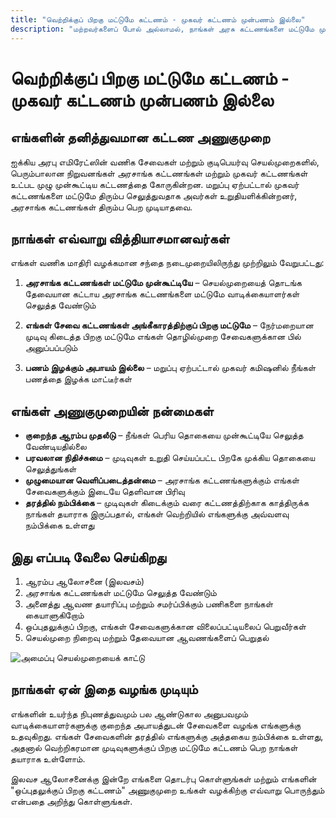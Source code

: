 ```yaml
---
title: "வெற்றிக்குப் பிறகு மட்டுமே கட்டணம் - முகவர் கட்டணம் முன்பணம் இல்லை"
description: "மற்றவர்களைப் போல் அல்லாமல், நாங்கள் அரசு கட்டணங்களை மட்டுமே முன்பணமாகவும், எங்கள் சேவை கட்டணங்களை அங்கீகாரத்திற்குப் பிறகும் வசூலிக்கிறோம். ஆபத்து இல்லை, முழு வெளிப்படைத்தன்மை, மற்றும் உத்தரவாதமான முடிவுகள்."
---
```


# வெற்றிக்குப் பிறகு மட்டுமே கட்டணம் - முகவர் கட்டணம் முன்பணம் இல்லை

## எங்களின் தனித்துவமான கட்டண அணுகுமுறை

ஐக்கிய அரபு எமிரேட்ஸின் வணிக சேவைகள் மற்றும் குடிபெயர்வு செயல்முறைகளில், பெரும்பாலான நிறுவனங்கள் அரசாங்க கட்டணங்கள் மற்றும் முகவர் கட்டணங்கள் உட்பட முழு முன்கூட்டிய கட்டணத்தை கோருகின்றன. மறுப்பு ஏற்பட்டால் முகவர் கட்டணங்களை மட்டுமே திரும்ப செலுத்துவதாக அவர்கள் உறுதியளிக்கின்றனர், அரசாங்க கட்டணங்கள் திரும்ப பெற முடியாதவை.

## நாங்கள் எவ்வாறு வித்தியாசமானவர்கள்

எங்கள் வணிக மாதிரி வழக்கமான சந்தை நடைமுறையிலிருந்து முற்றிலும் வேறுபட்டது:

1. **அரசாங்க கட்டணங்கள் மட்டுமே முன்கூட்டியே** – செயல்முறையைத் தொடங்க தேவையான கட்டாய அரசாங்க கட்டணங்களை மட்டுமே வாடிக்கையாளர்கள் செலுத்த வேண்டும்

2. **எங்கள் சேவை கட்டணங்கள் அங்கீகாரத்திற்குப் பிறகு மட்டுமே** – நேர்மறையான முடிவு கிடைத்த பிறகு மட்டுமே எங்கள் தொழில்முறை சேவைகளுக்கான பில் அனுப்பப்படும்

3. **பணம் இழக்கும் அபாயம் இல்லை** – மறுப்பு ஏற்பட்டால் முகவர் கமிஷனில் நீங்கள் பணத்தை இழக்க மாட்டீர்கள்

## எங்கள் அணுகுமுறையின் நன்மைகள்

- **குறைந்த ஆரம்ப முதலீடு** – நீங்கள் பெரிய தொகையை முன்கூட்டியே செலுத்த வேண்டியதில்லை
- **பரவலான நிதிச்சுமை** – முடிவுகள் உறுதி செய்யப்பட்ட பிறகே முக்கிய தொகையை செலுத்துங்கள்
- **முழுமையான வெளிப்படைத்தன்மை** – அரசாங்க கட்டணங்களுக்கும் எங்கள் சேவைகளுக்கும் இடையே தெளிவான பிரிவு
- **தரத்தில் நம்பிக்கை** – முடிவுகள் கிடைக்கும் வரை கட்டணத்திற்காக காத்திருக்க நாங்கள் தயாராக இருப்பதால், எங்கள் வெற்றியில் எங்களுக்கு அவ்வளவு நம்பிக்கை உள்ளது

## இது எப்படி வேலை செய்கிறது

1. ஆரம்ப ஆலோசனை (இலவசம்)
2. அரசாங்க கட்டணங்கள் மட்டுமே செலுத்த வேண்டும்
3. அனைத்து ஆவண தயாரிப்பு மற்றும் சமர்ப்பிக்கும் பணிகளை நாங்கள் கையாளுகிறோம்
4. ஒப்புதலுக்குப் பிறகு, எங்கள் சேவைகளுக்கான விலைப்பட்டியலைப் பெறுவீர்கள்
5. செயல்முறை நிறைவு மற்றும் தேவையான ஆவணங்களைப் பெறுதல்

![அமைப்பு செயல்முறையைக் காட்டு](/img/post-payment-process.svg)

## நாங்கள் ஏன் இதை வழங்க முடியும்

எங்களின் உயர்ந்த நிபுணத்துவமும் பல ஆண்டுகால அனுபவமும் வாடிக்கையாளர்களுக்கு குறைந்த அபாயத்துடன் சேவைகளை வழங்க எங்களுக்கு உதவுகிறது. எங்கள் சேவைகளின் தரத்தில் எங்களுக்கு அத்தகைய நம்பிக்கை உள்ளது, அதனால் வெற்றிகரமான முடிவுகளுக்குப் பிறகு மட்டுமே கட்டணம் பெற நாங்கள் தயாராக உள்ளோம்.

இலவச ஆலோசனைக்கு இன்றே எங்களை தொடர்பு கொள்ளுங்கள் மற்றும் எங்களின் "ஒப்புதலுக்குப் பிறகு கட்டணம்" அணுகுமுறை உங்கள் வழக்கிற்கு எவ்வாறு பொருந்தும் என்பதை அறிந்து கொள்ளுங்கள்.